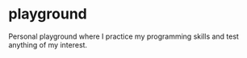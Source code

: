 # playground
Personal playground where I practice my programming skills and test anything of my interest.
